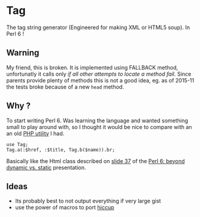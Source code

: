 
# Tag

The tag string generator (Engineered for making XML or HTML5 soup). In Perl 6 !

## Warning

My friend, this is broken. It is implemented using FALLBACK method, unfortunatly it calls only _if all other attempts to locate a method fail_. Since parents provide plenty of methods this is not a good idea, eg. as of 2015-11 the tests broke because of a new `head` method.

## Why ?

To start writing Perl 6. Was learning the language and wanted something small
to play around with, so I thought it would be nice to compare with an an old
[PHP utility][1] I had.

    use Tag;
    Tag.a(:$href, :$title, Tag.b($name)).br;

Basically like the Html class described on [slide 37][2] of the [Perl 6: beyond dynamic vs. static][3] presentation.

## Ideas

- Its probably best to not output everything if very large gist
- use the power of macros to port [hiccup][4]

[1]: https://github.com/4d47/php-tag-helper
[2]: https://fosdem.org/2015/schedule/event/perl6_beyond_dynamic_vs_static/attachments/slides/724/export/events/attachments/perl6_beyond_dynamic_vs_static/slides/724/2015_fosdem_static_dynamic.pdf#page=37
[3]: https://fosdem.org/2015/schedule/event/perl6_beyond_dynamic_vs_static/
[4]: https://github.com/weavejester/hiccup
